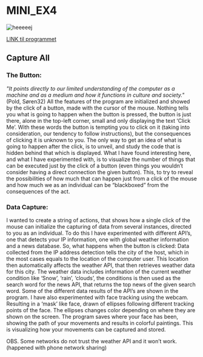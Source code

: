 # MINI_EX4

![heeeeej](https://github.com/madsdixen/mini_ex/blob/master/mini_ex4/2018-03-03%20(1).png?raw=true)

[LINK til programmet](https://rawgit.com/madsdixen/mini_ex/master/mini_ex4/index.html)


## Capture All

### The Button: 
*"It points directly to our limited understanding of the computer as a machine and as a medium and how it functions in culture and society."* (Pold, Søren32)
All the features of the program are initialized and showed by the click of a button, made with the cursor of the mouse. Nothing tells you what is going to happen when the button is pressed, the button is just there, alone in the top-left corner, small and only displaying the text ‘Click Me’. With these words the button is tempting you to click on it (taking into consideration, our tendency to follow instructions), but the consequences of clicking it is unknown to you. The only way to get an idea of what is going to happen after the click, is to unveil, and study the code that is hidden behind that which is displayed. What I have found interesting here, and what I have experimented with, is to visualize the number of things that can be executed just by the click of a button (even things you wouldn’t consider having a direct connection the given button). This, to try to reveal the possibilities of how much that can happen just from a click of the mouse and how much we as an individual can be “blackboxed” from the consequences of the act.

### Data Capture:
I wanted to create a string of actions, that shows how a single click of the mouse can initialize the capturing of data from several instances, directed to you as an individual. To do this I have experimented with different API’s, one that detects your IP information, one with global weather information and a news database. So, what happens when the button is clicked: Data collected from the IP address detection tells the city of the host, which in the most cases equals to the location of the computer user. This location then automatically affects the weather API, that then retrieves weather data for this city. The weather data includes information of the current weather condition like ‘Snow’, ‘rain’, ‘clouds’, the conditions is then used as the search word for the news API, that returns the top news of the given search word. Some of the different data results of the API’s are shown in the program.
I have also experimented with face tracking using the webcam. Resulting in a ‘mask’ like face, drawn of ellipses following different tracking points of the face. The ellipses changes color depending on where they are shown on the screen. The program saves where your face has been, showing the path of your movements and results in colorful paintings. This is visualizing how your movements can be captured and stored.

OBS. Some networks do not trust the weather API and it won’t work. (happened with phone network sharing)

